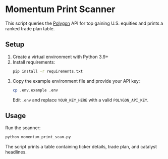 # Momentum Print Scanner

This script queries the [Polygon](https://polygon.io) API for top gaining U.S. equities and prints a ranked trade plan table.

## Setup

1. Create a virtual environment with Python 3.9+
2. Install requirements:
   ```bash
   pip install -r requirements.txt
   ```
3. Copy the example environment file and provide your API key:
   ```bash
   cp .env.example .env
   ```
   Edit `.env` and replace `YOUR_KEY_HERE` with a valid `POLYGON_API_KEY`.

## Usage

Run the scanner:

```bash
python momentum_print_scan.py
```

The script prints a table containing ticker details, trade plan, and catalyst headlines.
